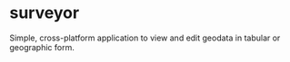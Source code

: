# surveyor
Simple, cross-platform application to view and edit geodata in tabular or geographic form.
